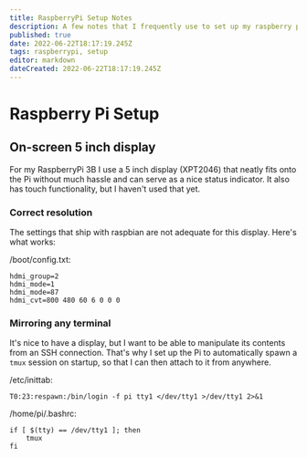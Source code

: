 ```yaml
---
title: RaspberryPi Setup Notes
description: A few notes that I frequently use to set up my raspberry pi(s)
published: true
date: 2022-06-22T18:17:19.245Z
tags: raspberrypi, setup
editor: markdown
dateCreated: 2022-06-22T18:17:19.245Z
---
```


# Raspberry Pi Setup

## On-screen 5 inch display

For my RaspberryPi 3B I use a 5 inch display (XPT2046) that neatly fits onto the Pi without much hassle and can serve as a nice status indicator. It also has touch functionality, but I haven't used that yet.

### Correct resolution

The settings that ship with raspbian are not adequate for this display. Here's what works:

/boot/config.txt:
```
hdmi_group=2
hdmi_mode=1
hdmi_mode=87
hdmi_cvt=800 480 60 6 0 0 0
```

### Mirroring any terminal

It's nice to have a display, but I want to be able to manipulate its contents from an SSH connection. 
That's why I set up the Pi to automatically spawn a `tmux` session on startup, so that I can then attach to it from anywhere.

/etc/inittab:
```
T0:23:respawn:/bin/login -f pi tty1 </dev/tty1 >/dev/tty1 2>&1
```

/home/pi/.bashrc:
```
if [ $(tty) == /dev/tty1 ]; then
    tmux
fi
```